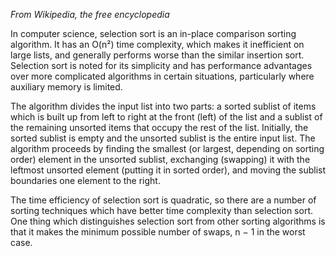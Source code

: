 *From Wikipedia, the free encyclopedia*

In computer science, selection sort is an in-place comparison sorting algorithm. It has an O(n²) time complexity, which makes it inefficient on large lists, and generally performs worse than the similar insertion sort. Selection sort is noted for its simplicity and has performance advantages over more complicated algorithms in certain situations, particularly where auxiliary memory is limited.

The algorithm divides the input list into two parts: a sorted sublist of items which is built up from left to right at the front (left) of the list and a sublist of the remaining unsorted items that occupy the rest of the list. Initially, the sorted sublist is empty and the unsorted sublist is the entire input list. The algorithm proceeds by finding the smallest (or largest, depending on sorting order) element in the unsorted sublist, exchanging (swapping) it with the leftmost unsorted element (putting it in sorted order), and moving the sublist boundaries one element to the right.

The time efficiency of selection sort is quadratic, so there are a number of sorting techniques which have better time complexity than selection sort. One thing which distinguishes selection sort from other sorting algorithms is that it makes the minimum possible number of swaps, n − 1 in the worst case.